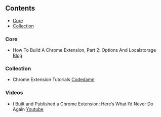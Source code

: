 ## Contents

* [Core](#core)
* [Collection](#collection)

### Core
* How To Build A Chrome Extension, Part 2: Options And Localstorage [Blog](https://julip.co/2010/01/how-to-build-a-chrome-extension-part-2-options-and-localstorage/)

### Collection

* Chrome Extension Tutorials [Codedamn](https://www.youtube.com/playlist?list=PLYxzS__5yYQlWil-vQ-y7NR902ovyq1Xi)

### Videos

- I Built and Published a Chrome Extension: Here’s What I’d Never Do Again [Youtube](https://youtu.be/CMItVMJnNik?si=uCOkwRt7DCY_Q3sl)